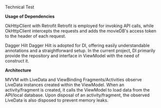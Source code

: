Technical Test

**Usage of Dependencies**

OkHttpClient with Retrofit
Retrofit is employed for invoking API calls, while OkHttpClient intercepts the requests and adds the movieDB's access token to the header of each request.

Dagger Hilt
Dagger Hilt is adopted for DI, offering easily understandable annotations and a straightforward setup. In the current project, DI primarily provide the repository and interface in ViewModel with the need of construct it.

**Architecture**

MVVM with LiveData and ViewBinding
Fragments/Activities observe LiveData instances created within the ViewModel. When an activity/fragment is created, it calls the ViewModel to load data from the API/local database. Upon disposal of an activity/fragment, the observed LiveData is also disposed to prevent memory leaks.
